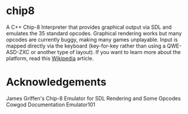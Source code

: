 # chip8
A C++ Chip-8 Interpreter that provides graphical output via SDL and emulates the 35 standard opcodes. Graphical rendering works but many opcodes are currently buggy, making many games unplayable. Input is mapped directly via the keyboard (key-for-key rather than using a QWE-ASD-ZXC or another type of layout). If you want to learn more about the platform, read this [Wikipedia](https://en.wikipedia.org/wiki/CHIP-8) article. 

# Acknowledgements

James Griffen's Chip-8 Emulator for SDL Rendering and Some Opcodes 
Cowgod Documentation
Emulator101
